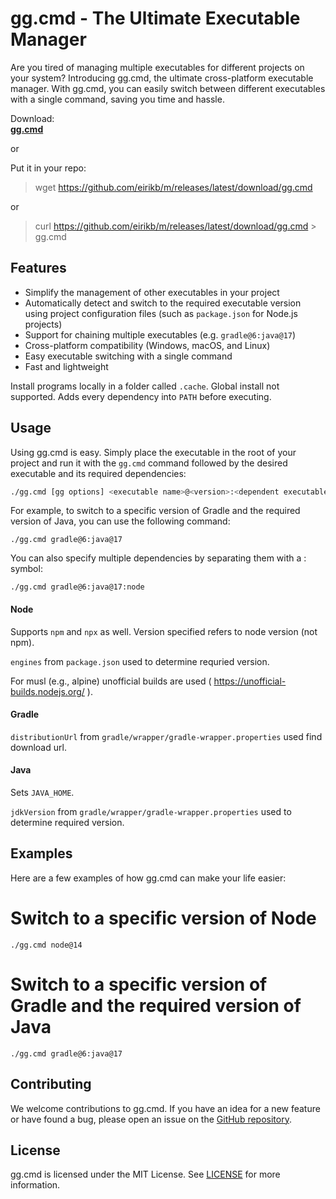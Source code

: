 # gg.cmd - The Ultimate Executable Manager

Are you tired of managing multiple executables for different projects on your system? Introducing gg.cmd, the ultimate
cross-platform executable manager. With gg.cmd, you can easily switch between different executables with a single
command, saving you time and hassle.

Download:  
**[gg.cmd](https://github.com/eirikb/m/releases/latest/download/gg.cmd)**

or

Put it in your repo:
> wget https://github.com/eirikb/m/releases/latest/download/gg.cmd

or

> curl https://github.com/eirikb/m/releases/latest/download/gg.cmd > gg.cmd

## Features

- Simplify the management of other executables in your project
- Automatically detect and switch to the required executable version using project configuration files (such
  as `package.json` for Node.js projects)
- Support for chaining multiple executables (e.g. `gradle@6:java@17`)
- Cross-platform compatibility (Windows, macOS, and Linux)
- Easy executable switching with a single command
- Fast and lightweight

Install programs locally in a folder called `.cache`. Global install not supported.
Adds every dependency into `PATH` before executing.

## Usage

Using gg.cmd is easy. Simply place the executable in the root of your project and run it with the `gg.cmd` command followed
by the desired executable and its required dependencies:

```bash
./gg.cmd [gg options] <executable name>@<version>:<dependent executable name>@<version> [executable arguments]
```

For example, to switch to a specific version of Gradle and the required version of Java, you can use the following
command:

```
./gg.cmd gradle@6:java@17
```

You can also specify multiple dependencies by separating them with a : symbol:

```
./gg.cmd gradle@6:java@17:node
```

#### Node

Supports `npm` and `npx` as well. Version specified refers to node version (not npm).  

`engines` from `package.json` used to determine requried version.

For musl (e.g., alpine) unofficial builds are used ( https://unofficial-builds.nodejs.org/ ).

#### Gradle

`distributionUrl` from `gradle/wrapper/gradle-wrapper.properties` used find download url.

#### Java

Sets `JAVA_HOME`.

`jdkVersion` from `gradle/wrapper/gradle-wrapper.properties` used to determine required version.

## Examples

Here are a few examples of how gg.cmd can make your life easier:
<!--  Not yet
# Automatically switch to the required version of Node.js as specified in package.json
./gg
-->

# Switch to a specific version of Node

```
./gg.cmd node@14
```

# Switch to a specific version of Gradle and the required version of Java

```
./gg.cmd gradle@6:java@17
```

## Contributing

We welcome contributions to gg.cmd. If you have an idea for a new feature or have found a bug, please open an issue on
the [GitHub repository](https://github.com/example/gg).

## License

gg.cmd is licensed under the MIT License. See [LICENSE](LICENSE) for more information.

